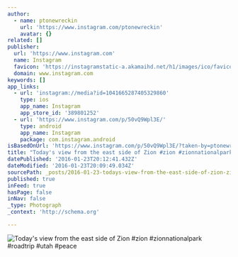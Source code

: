 ```yaml
---
author:
  - name: ptonewreckin
    url: 'https://www.instagram.com/ptonewreckin'
    avatar: {}
related: []
publisher:
  url: 'https://www.instagram.com'
  name: Instagram
  favicon: 'https://instagramstatic-a.akamaihd.net/h1/images/ico/favicon.ico/7cdab0872b15.ico'
  domain: www.instagram.com
keywords: []
app_links:
  - url: 'instagram://media?id=1041665287405329860'
    type: ios
    app_name: Instagram
    app_store_id: '389801252'
  - url: 'https://www.instagram.com/p/50vQ9Wpl3E/'
    type: android
    app_name: Instagram
    package: com.instagram.android
isBasedOnUrl: 'https://www.instagram.com/p/50vQ9Wpl3E/?taken-by=ptonewreckin'
title: "Today's view from the east side of Zion #zion #zionnationalpark #roadtrip #utah #peace"
datePublished: '2016-01-23T20:12:41.432Z'
dateModified: '2016-01-23T20:09:49.034Z'
sourcePath: _posts/2016-01-23-todays-view-from-the-east-side-of-zion-zion-zionnationalp.md
published: true
inFeed: true
hasPage: false
inNav: false
_type: Photograph
_context: 'http://schema.org'

---
```

![Today's view from the east side of Zion &num;zion &num;zionnationalpark &num;roadtrip &num;utah &num;peace](https://scontent.cdninstagram.com/hphotos-xft1/t51.2885-15/s640x640/sh0.08/e35/11375172_395945653948630_1805000673_n.jpg)